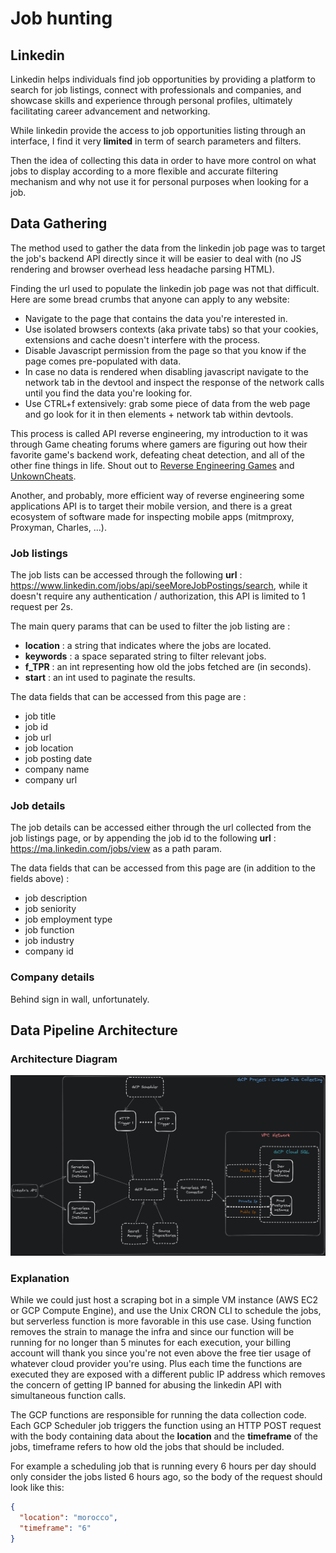 # Job hunting

## Linkedin

Linkedin helps individuals find job opportunities by providing a platform to search for job listings, connect with professionals and companies, and showcase skills and experience through personal profiles, ultimately facilitating career advancement and networking.

While linkedin provide the access to job opportunities listing through an interface, I find it very **limited** in term of search parameters and filters.

Then the idea of collecting this data in order to have more control on what jobs to display according to a more flexible and accurate filtering mechanism and why not use it for personal purposes when looking for a job.

## Data Gathering

The method used to gather the data from the linkedin job page was to target the job's backend API directly since it will be easier to deal with (no JS rendering and browser overhead less headache parsing HTML).

Finding the url used to populate the linkedin job page was not that difficult. Here are some bread crumbs that anyone can apply to any website:

- Navigate to the page that contains the data you're interested in.
- Use isolated browsers contexts (aka private tabs) so that your cookies, extensions and cache doesn't interfere with the process.
- Disable Javascript permission from the page so that you know if the page comes pre-populated with data.
- In case no data is rendered when disabling javascript navigate to the network tab in the devtool and inspect the response of the network calls until you find the data you're looking for.
- Use CTRL+f extensively: grab some piece of data from the web page and go look for it in then elements + network tab within devtools.

This process is called API reverse engineering, my introduction to it was through Game cheating forums where gamers are figuring out how their favorite game's backend work, defeating cheat detection, and all of the other fine things in life. Shout out to [Reverse Engineering Games](https://www.reddit.com/r/REGames/) and [UnkownCheats](https://www.unknowncheats.me/forum/index.php).

Another, and probably, more efficient way of reverse engineering some applications API is to target their mobile version, and there is a great ecosystem of software made for inspecting mobile apps (mitmproxy, Proxyman, Charles, ...).

### Job listings

The job lists can be accessed through the following **url** : https://www.linkedin.com/jobs/api/seeMoreJobPostings/search, while it doesn't require any authentication / authorization, this API is limited to 1 request per 2s.

The main query params that can be used to filter the job listing are :

- **location** : a string that indicates where the jobs are located.
- **keywords** : a space separated string to filter relevant jobs.
- **f_TPR** : an int representing how old the jobs fetched are (in seconds).
- **start** : an int used to paginate the results.

The data fields that can be accessed from this page are :

- job title
- job id
- job url
- job location
- job posting date
- company name
- company url

### Job details

The job details can be accessed either through the url collected from the job listings page, or by appending the job id to the following **url** : https://ma.linkedin.com/jobs/view as a path param.

The data fields that can be accessed from this page are (in addition to the fields above) :

- job description
- job seniority
- job employment type
- job function
- job industry
- company id

### Company details

Behind sign in wall, unfortunately.

## Data Pipeline Architecture

### Architecture Diagram

![architecture image](/Linkedin_serverless_archi.png "architecture")

### Explanation

While we could just host a scraping bot in a simple VM instance (AWS EC2 or GCP Compute Engine), and use the Unix CRON CLI to schedule the jobs, but serverless function is more favorable in this use case. Using function removes the strain to manage the infra and since our function will be running for no longer than 5 minutes for each execution, your billing account will thank you since you're not even above the free tier usage of whatever cloud provider you're using. Plus each time the functions are executed they are exposed with a different public IP address which removes the concern of getting IP banned for abusing the linkedin API with simultaneous function calls.

The GCP functions are responsible for running the data collection code. Each GCP Scheduler job triggers the function using an HTTP POST request with the body containing data about the **location** and the **timeframe** of the jobs, timeframe refers to how old the jobs that should be included.

For example a scheduling job that is running every 6 hours per day should only consider the jobs listed 6 hours ago, so the body of the request should look like this:

```json
{
  "location": "morocco",
  "timeframe": "6"
}
```
